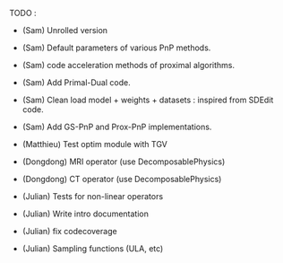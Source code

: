 TODO : 
- (Sam) Unrolled version
- (Sam) Default parameters of various PnP methods. 
- (Sam) code acceleration methods of proximal algorithms.
- (Sam) Add Primal-Dual code.
- (Sam) Clean load model + weights + datasets : inspired from SDEdit code.
- (Sam) Add GS-PnP and Prox-PnP implementations.

- (Matthieu) Test optim module with TGV

- (Dongdong) MRI operator (use DecomposablePhysics)
- (Dongdong) CT operator (use DecomposablePhysics)

- (Julian) Tests for non-linear operators
- (Julian) Write intro documentation
- (Julian) fix codecoverage
- (Julian) Sampling functions (ULA, etc)
